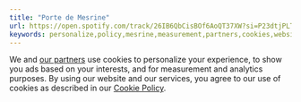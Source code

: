 ```yaml
---
title: "Porte de Mesrine"
url: https://open.spotify.com/track/26IB6QbCisBOf6AoQT37XW?si=P23dtjPLT5mkKtTpeEVfTA
keywords: personalize,policy,mesrine,measurement,partners,cookies,website,purposes,using,porte,interests,services
---
```

We and [our partners](https://www.spotify.com/us/legal/cookies-vendor-list/) use cookies to personalize your experience, to show you ads based on your interests, and for measurement and analytics purposes. By using our website and our services, you agree to our use of cookies as described in our [Cookie Policy](https://www.spotify.com/legal/cookies-policy/).
